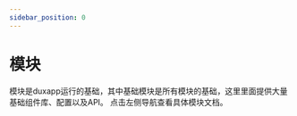 ```yaml
---
sidebar_position: 0
---
```


# 模块

模块是duxapp运行的基础，其中基础模块是所有模块的基础，这里里面提供大量基础组件库、配置以及API。
点击左侧导航查看具体模块文档。